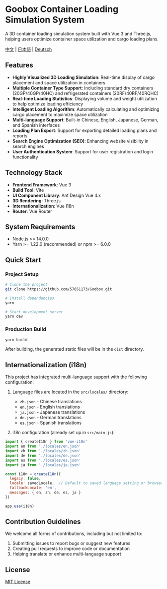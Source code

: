 # Goobox Container Loading Simulation System

A 3D container loading simulation system built with Vue 3 and Three.js, helping users optimize container space utilization and cargo loading plans.

[中文](./README.zh-CN.md) | [日本語](./README.ja.md) | [Deutsch](./README.de.md)

## Features

- **Highly Visualized 3D Loading Simulation**: Real-time display of cargo placement and space utilization in containers
- **Multiple Container Type Support**: Including standard dry containers (20GP/40GP/40HC) and refrigerated containers (20RF/40RF/40RQHC)
- **Real-time Loading Statistics**: Displaying volume and weight utilization to help optimize loading efficiency
- **Intelligent Loading Algorithm**: Automatically calculating and optimizing cargo placement to maximize space utilization
- **Multi-language Support**: Built-in Chinese, English, Japanese, German, and Spanish interfaces
- **Loading Plan Export**: Support for exporting detailed loading plans and reports
- **Search Engine Optimization (SEO)**: Enhancing website visibility in search engines
- **User Authentication System**: Support for user registration and login functionality

## Technology Stack

- **Frontend Framework**: Vue 3
- **Build Tool**: Vite
- **UI Component Library**: Ant Design Vue 4.x
- **3D Rendering**: Three.js
- **Internationalization**: Vue I18n
- **Router**: Vue Router

## System Requirements

- Node.js >= 14.0.0
- Yarn >= 1.22.0 (recommended) or npm >= 6.0.0

## Quick Start

### Project Setup

```sh
# Clone the project
git clone https://github.com/57651173/Goobox.git

# Install dependencies
yarn

# Start development server
yarn dev
```

### Production Build

```sh
yarn build
```

After building, the generated static files will be in the `dist` directory.

## Internationalization (i18n)

This project has integrated multi-language support with the following configuration:

1. Language files are located in the `src/locales/` directory:
   - `zh.json` - Chinese translations
   - `en.json` - English translations
   - `ja.json` - Japanese translations
   - `de.json` - German translations
   - `es.json` - Spanish translations

2. i18n configuration (already set up in `src/main.js`):
```js
import { createI18n } from 'vue-i18n'
import en from './locales/en.json'
import zh from './locales/zh.json'
import de from './locales/de.json'
import es from './locales/es.json'
import ja from './locales/ja.json'

const i18n = createI18n({
  legacy: false,
  locale: savedLocale,  // Default to saved language setting or browser language
  fallbackLocale: 'en',
  messages: { en, zh, de, es, ja }
})

app.use(i18n)
```


## Contribution Guidelines

We welcome all forms of contributions, including but not limited to:

1. Submitting issues to report bugs or suggest new features
2. Creating pull requests to improve code or documentation
3. Helping translate or enhance multi-language support

## License

[MIT License](LICENSE) 